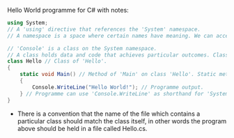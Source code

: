 Hello World programme for C# with notes:

```cs
using System;
// A 'using' directive that references the 'System' namespace.
// A namespace is a space where certain names have meaning. We can access things inside a namespace, like...

// 'Console' is a class on the System namespace.
// A class holds data and code that achieves particular outcomes. Classes are the basis of OOP.
class Hello // Class of 'Hello'.
{
    static void Main() // Method of 'Main' on class 'Hello'. Static method Main is conventional entry point to C# programmes.
    {
        Console.WriteLine("Hello World!"); // Programme output.
    } // Programme can use 'Console.WriteLine' as shorthand for 'System.Console.WriteLine' as we've accessed System.
}
```

- There is a convention that the name of the file which contains a particular class should match the class itself, in other words the program above should be held in a file called Hello.cs.
